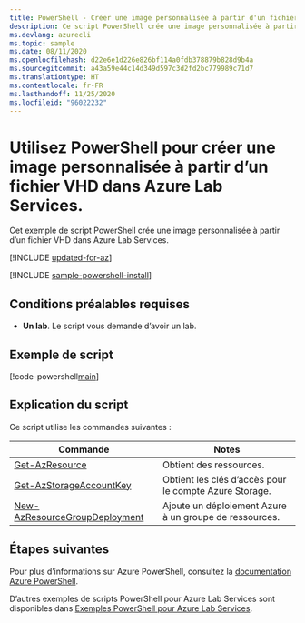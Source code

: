 ```yaml
---
title: PowerShell - Créer une image personnalisée à partir d'un fichier VHD dans Azure Lab Services
description: Ce script PowerShell crée une image personnalisée à partir d’un fichier VHD dans Azure Lab Services.
ms.devlang: azurecli
ms.topic: sample
ms.date: 08/11/2020
ms.openlocfilehash: d22e6e1d226e826bf114a0fdb378879b828d9b4a
ms.sourcegitcommit: a43a59e44c14d349d597c3d2fd2bc779989c71d7
ms.translationtype: HT
ms.contentlocale: fr-FR
ms.lasthandoff: 11/25/2020
ms.locfileid: "96022232"
---
```

# <a name="use-powershell-to-create-a-custom-image-from-a-vhd-file-in-azure-lab-services"></a>Utilisez PowerShell pour créer une image personnalisée à partir d’un fichier VHD dans Azure Lab Services.

Cet exemple de script PowerShell crée une image personnalisée à partir d’un fichier VHD dans Azure Lab Services.

[!INCLUDE [updated-for-az](../../../includes/updated-for-az.md)]

[!INCLUDE [sample-powershell-install](../../../includes/sample-powershell-install-no-ssh-az.md)]

## <a name="prerequisites"></a>Conditions préalables requises
* **Un lab**. Le script vous demande d’avoir un lab. 

## <a name="sample-script"></a>Exemple de script

[!code-powershell[main](../../../powershell_scripts/devtest-lab/create-custom-image-from-vhd/create-custom-image-from-vhd.ps1 "Add external user to a lab")]

## <a name="script-explanation"></a>Explication du script

Ce script utilise les commandes suivantes : 

| Commande | Notes |
|---|---|
| [Get-AzResource](/powershell/module/az.resources/get-azresource) | Obtient des ressources. |
| [Get-AzStorageAccountKey](/powershell/module/az.storage/get-azstorageaccountkey) | Obtient les clés d’accès pour le compte Azure Storage. |
| [New-AzResourceGroupDeployment](/powershell/module/az.resources/new-azresourcegroupdeployment) | Ajoute un déploiement Azure à un groupe de ressources. |

## <a name="next-steps"></a>Étapes suivantes

Pour plus d’informations sur Azure PowerShell, consultez la [documentation Azure PowerShell](/powershell/).

D’autres exemples de scripts PowerShell pour Azure Lab Services sont disponibles dans [Exemples PowerShell pour Azure Lab Services](../samples-powershell.md).

